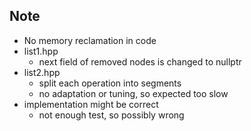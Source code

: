 ## Note
* No memory reclamation in code
* list1.hpp
	* next field of removed nodes is changed to nullptr
* list2.hpp
	* split each operation into segments
	* no adaptation or tuning, so expected too slow
* implementation might be correct
	* not enough test, so possibly wrong
